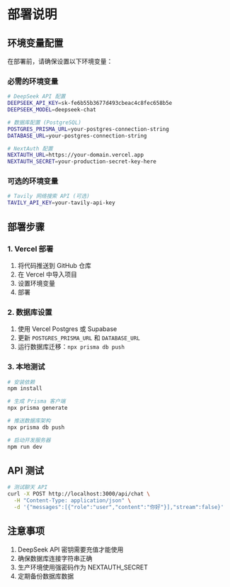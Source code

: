 # 部署说明

## 环境变量配置

在部署前，请确保设置以下环境变量：

### 必需的环境变量

```bash
# DeepSeek API 配置
DEEPSEEK_API_KEY=sk-fe6b55b3677d493cbeac4c8fec658b5e
DEEPSEEK_MODEL=deepseek-chat

# 数据库配置 (PostgreSQL)
POSTGRES_PRISMA_URL=your-postgres-connection-string
DATABASE_URL=your-postgres-connection-string

# NextAuth 配置
NEXTAUTH_URL=https://your-domain.vercel.app
NEXTAUTH_SECRET=your-production-secret-key-here
```

### 可选的环境变量

```bash
# Tavily 网络搜索 API (可选)
TAVILY_API_KEY=your-tavily-api-key
```

## 部署步骤

### 1. Vercel 部署

1. 将代码推送到 GitHub 仓库
2. 在 Vercel 中导入项目
3. 设置环境变量
4. 部署

### 2. 数据库设置

1. 使用 Vercel Postgres 或 Supabase
2. 更新 `POSTGRES_PRISMA_URL` 和 `DATABASE_URL`
3. 运行数据库迁移：`npx prisma db push`

### 3. 本地测试

```bash
# 安装依赖
npm install

# 生成 Prisma 客户端
npx prisma generate

# 推送数据库架构
npx prisma db push

# 启动开发服务器
npm run dev
```

## API 测试

```bash
# 测试聊天 API
curl -X POST http://localhost:3000/api/chat \
  -H "Content-Type: application/json" \
  -d '{"messages":[{"role":"user","content":"你好"}],"stream":false}'
```

## 注意事项

1. DeepSeek API 密钥需要充值才能使用
2. 确保数据库连接字符串正确
3. 生产环境使用强密码作为 NEXTAUTH_SECRET
4. 定期备份数据库数据
